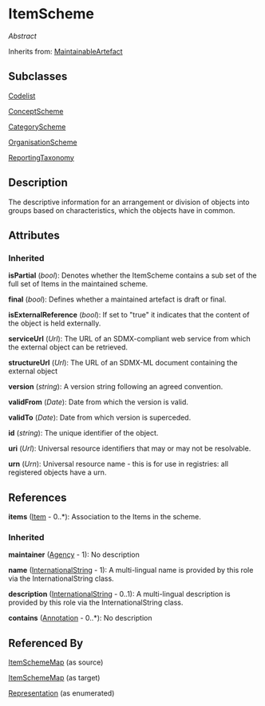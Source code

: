 
# ItemScheme

*Abstract*

Inherits from: [MaintainableArtefact](MaintainableArtefact.md)

## Subclasses

[Codelist](../Codelist/Codelist.md)

[ConceptScheme](../ConceptScheme/ConceptScheme.md)

[CategoryScheme](../CategoryScheme/CategoryScheme.md)

[OrganisationScheme](OrganisationScheme.md)

[ReportingTaxonomy](../CategoryScheme/ReportingTaxonomy.md)



## Description

The descriptive information for an arrangement or division of objects into groups based on characteristics, which the objects have in common.


## Attributes

### Inherited

**isPartial** (*bool*): Denotes whether the ItemScheme contains a sub set of the full set of Items in the maintained scheme.

**final** (*bool*): Defines whether a maintained artefact is draft or final.

**isExternalReference** (*bool*): If set to "true" it indicates that the content of the object is held externally.

**serviceUrl** (*Url*): The URL of an SDMX-compliant web service from which the external object can be retrieved.

**structureUrl** (*Url*): The URL of an SDMX-ML document containing the external object

**version** (*string*): A version string following an agreed convention.

**validFrom** (*Date*): Date from which the version is valid.

**validTo** (*Date*): Date from which version is superceded.

**id** (*string*): The unique identifier of the object.

**uri** (*Url*): Universal resource identifiers that may or may not be resolvable.

**urn** (*Urn*): Universal resource name - this is for use in registries: all registered objects have a urn.



## References

**items** ([Item](Item.md) - 0..*): Association to the Items in the scheme.

### Inherited

**maintainer** ([Agency](Agency.md) - 1): No description

**name** ([InternationalString](InternationalString.md) - 1): A multi-lingual name is provided by this role via the InternationalString class.

**description** ([InternationalString](InternationalString.md) - 0..1): A multi-lingual description is provided by this role via the InternationalString class.

**contains** ([Annotation](Annotation.md) - 0..*): No description



## Referenced By

[ItemSchemeMap](../Mapping/ItemSchemeMap.md) (as source)

[ItemSchemeMap](../Mapping/ItemSchemeMap.md) (as target)

[Representation](Representation.md) (as enumerated)


